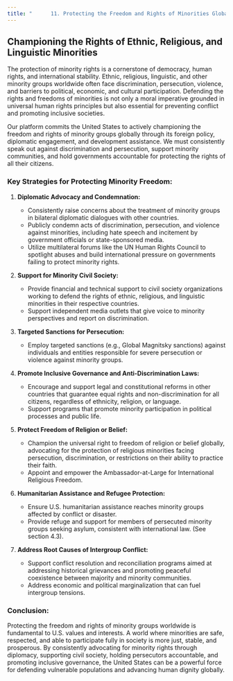 ```yaml
---
title: "      11. Protecting the Freedom and Rights of Minorities Globally"
---
```


## Championing the Rights of Ethnic, Religious, and Linguistic Minorities

The protection of minority rights is a cornerstone of democracy, human rights, and international stability. Ethnic, religious, linguistic, and other minority groups worldwide often face discrimination, persecution, violence, and barriers to political, economic, and cultural participation. Defending the rights and freedoms of minorities is not only a moral imperative grounded in universal human rights principles but also essential for preventing conflict and promoting inclusive societies.

Our platform commits the United States to actively championing the freedom and rights of minority groups globally through its foreign policy, diplomatic engagement, and development assistance. We must consistently speak out against discrimination and persecution, support minority communities, and hold governments accountable for protecting the rights of all their citizens.

### Key Strategies for Protecting Minority Freedom:

1.  **Diplomatic Advocacy and Condemnation:**
    *   Consistently raise concerns about the treatment of minority groups in bilateral diplomatic dialogues with other countries.
    *   Publicly condemn acts of discrimination, persecution, and violence against minorities, including hate speech and incitement by government officials or state-sponsored media.
    *   Utilize multilateral forums like the UN Human Rights Council to spotlight abuses and build international pressure on governments failing to protect minority rights.

2.  **Support for Minority Civil Society:**
    *   Provide financial and technical support to civil society organizations working to defend the rights of ethnic, religious, and linguistic minorities in their respective countries.
    *   Support independent media outlets that give voice to minority perspectives and report on discrimination.

3.  **Targeted Sanctions for Persecution:**
    *   Employ targeted sanctions (e.g., Global Magnitsky sanctions) against individuals and entities responsible for severe persecution or violence against minority groups.

4.  **Promote Inclusive Governance and Anti-Discrimination Laws:**
    *   Encourage and support legal and constitutional reforms in other countries that guarantee equal rights and non-discrimination for all citizens, regardless of ethnicity, religion, or language.
    *   Support programs that promote minority participation in political processes and public life.

5.  **Protect Freedom of Religion or Belief:**
    *   Champion the universal right to freedom of religion or belief globally, advocating for the protection of religious minorities facing persecution, discrimination, or restrictions on their ability to practice their faith.
    *   Appoint and empower the Ambassador-at-Large for International Religious Freedom.

6.  **Humanitarian Assistance and Refugee Protection:**
    *   Ensure U.S. humanitarian assistance reaches minority groups affected by conflict or disaster.
    *   Provide refuge and support for members of persecuted minority groups seeking asylum, consistent with international law. (See section 4.3).

7.  **Address Root Causes of Intergroup Conflict:**
    *   Support conflict resolution and reconciliation programs aimed at addressing historical grievances and promoting peaceful coexistence between majority and minority communities.
    *   Address economic and political marginalization that can fuel intergroup tensions.

### Conclusion:

Protecting the freedom and rights of minority groups worldwide is fundamental to U.S. values and interests. A world where minorities are safe, respected, and able to participate fully in society is more just, stable, and prosperous. By consistently advocating for minority rights through diplomacy, supporting civil society, holding persecutors accountable, and promoting inclusive governance, the United States can be a powerful force for defending vulnerable populations and advancing human dignity globally.
